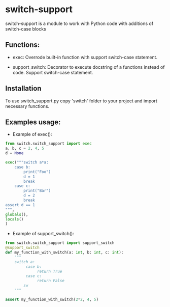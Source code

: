 switch-support
===============================================================

switch-support is a module to work with Python code with additions of switch-case blocks


Functions:
--------

* exec: Overrode built-in function with support switch-case statement.

* support_switch: Decorator to execute docstring of a functions instead of code. Support switch-case statement.

Installation
------------

To use switch_support.py copy 'switch' folder to your project and import 
necessary functions.

Examples usage:
------------------------
- Example of exec():

```python
from switch.switch_support import exec
a, b, c = 2, 4, 5
d = None

exec("""switch a*a:
    case b:
        print("Foo")
        d = 1
        break
    case c:
        print("Bar")
        d = 2
        break 
assert d == 1
""",
globals(),
locals()
)
```
- Example of support_switch():

```python
from switch.switch_support import support_switch
@support_switch
def my_function_with_switch(a: int, b: int, c: int):
    """
    switch a:
         case b:
              return True
         case c:
              return False
		sw
    """

assert my_function_with_switch(2*2, 4, 5)
```
